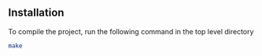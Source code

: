 ## Installation

To compile the project, run the following command in the top level directory
```sh
make
```